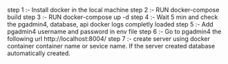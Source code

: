 step 1 :- Install docker in the local machine
step 2 :- RUN docker-compose build
step 3 :- RUN docker-compose up -d
step 4 :- Wait 5 min and check the pgadmin4, database, api docker logs 
          completly loaded
step 5 :- Add pgadmin4 username and password in env file
step 6 :- Go to pgadmin4 the following url http://localhost:8004/
step 7 :- create server using docker container container name or sevice name. 
          If the server created database automatically created.



